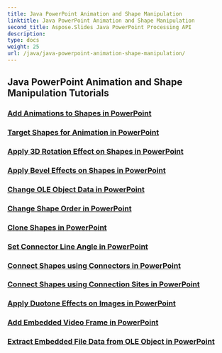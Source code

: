 ```yaml
---
title: Java PowerPoint Animation and Shape Manipulation
linktitle: Java PowerPoint Animation and Shape Manipulation
second_title: Aspose.Slides Java PowerPoint Processing API
description: 
type: docs
weight: 25
url: /java/java-powerpoint-animation-shape-manipulation/
---
```


## Java PowerPoint Animation and Shape Manipulation Tutorials
### [Add Animations to Shapes in PowerPoint](./add-animations-to-shapes-powerpoint/)
### [Target Shapes for Animation in PowerPoint](./target-shapes-for-animation-powerpoint/)
### [Apply 3D Rotation Effect on Shapes in PowerPoint](./apply-3d-rotation-effect-shapes-powerpoint/)
### [Apply Bevel Effects on Shapes in PowerPoint](./apply-bevel-effects-shapes-powerpoint/)
### [Change OLE Object Data in PowerPoint](./change-ole-object-data-powerpoint/)
### [Change Shape Order in PowerPoint](./change-shape-order-powerpoint/)
### [Clone Shapes in PowerPoint](./clone-shapes-powerpoint/)
### [Set Connector Line Angle in PowerPoint](./set-connector-line-angle-powerpoint/)
### [Connect Shapes using Connectors in PowerPoint](./connect-shapes-using-connectors-powerpoint/)
### [Connect Shapes using Connection Sites in PowerPoint](./connect-shapes-using-connection-sites-powerpoint/)
### [Apply Duotone Effects on Images in PowerPoint](./apply-duotone-effects-images-powerpoint/)
### [Add Embedded Video Frame in PowerPoint](./add-embedded-video-frame-powerpoint/)
### [Extract Embedded File Data from OLE Object in PowerPoint](./extract-embedded-file-data-ole-object-powerpoint/)